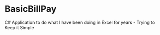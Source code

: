 # BasicBillPay
C# Application to do what I have been doing in Excel for years - Trying to Keep it Simple
